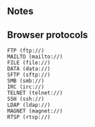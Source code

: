 ## Notes

## Browser protocols
```
FTP (ftp://)
MAILTO (mailto://)
FILE (file://)
DATA (data://)
SFTP (sftp://)
SMB (smb://)
IRC (irc://)
TELNET (telnet://)
SSH (ssh://)
LDAP (ldap://)
MAGNET (magnet://)
RTSP (rtsp://)
```
